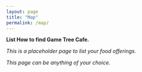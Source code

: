 ```yaml
---
layout: page
title: "Map"
permalink: /map/
---
```


**List How to find Game Tree Cafe.**

_This is a placeholder page to list your food offerings._

_This page can be anything of your choice._
